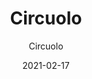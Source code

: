 ---
designer: "Endless Knot"
description: "Color%20Name%3A%20Cardinal%0AMaterial%3A%20Wool/Silk%0APile%3A%20CutStyle%3A%20Abstract%2C%20Modern"
image_primary: "img/Red-Circles-600x748.jpg"
manufacturer: "Endless Knot"
href: "https://endlessknotrugs.com/product/circuolo-cardinal/"
subtitle: "Circuolo"
tags: 
  - "cardinal"
  - "wool/silk"
  - "cut"
  - "abstract, modern"
  - "Endless Knot"
  - "Hand-Knotted Rugs"
title: "Circuolo"
category: "hand-knotted-rugs"
slug: "/manufacturers/endless-knot/hand-knotted-rugs/endless-knot-circuolo"
date: "2021-02-17"
---